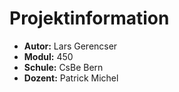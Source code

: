 # Projektinformation

- **Autor:** Lars Gerencser
- **Modul:** 450
- **Schule:** CsBe Bern
- **Dozent:** Patrick Michel



